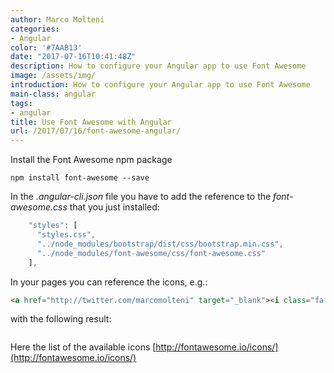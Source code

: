 ```yaml
---
author: Marco Molteni
categories:
- Angular
color: '#7AAB13'
date: "2017-07-16T10:41:48Z"
description: How to configure your Angular app to use Font Awesome
image: /assets/img/
introduction: How to configure your Angular app to use Font Awesome
main-class: angular
tags:
- angular
title: Use Font Awesome with Angular
url: /2017/07/16/font-awesome-angular/
---
```

Install the Font Awesome npm package
```
npm install font-awesome --save
```

In the _.angular-cli.json_ file you have to add the reference to the _font-awesome.css_ that you just installed:
```javascript
	"styles": [
	  "styles.css",
	  "../node_modules/bootstrap/dist/css/bootstrap.min.css",
	  "../node_modules/font-awesome/css/font-awesome.css"
	],
```

In your pages you can reference the icons, e.g.:

```html
<a href="http://twitter.com/marcomolteni" target="_blank"><i class="fa fa-twitter fa-2x menu-icon" aria-hidden="true"></i></a>
```
with the following result: 
<a href="http://twitter.com/marcomolteni" target="_blank"><i class="fa fa-twitter fa-2x menu-icon" aria-hidden="true"></i></a>

[<img src="{{site.baseurl}}/assets/img/uploads/2017/07/16/footer.png" alt=""/>]({{site.baseurl}}/assets/img/uploads/2017/07/16/footer.png)

Here the list of the available icons [http://fontawesome.io/icons/](http://fontawesome.io/icons/)

